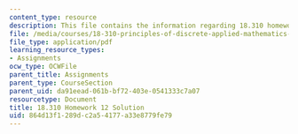 ```yaml
---
content_type: resource
description: This file contains the information regarding 18.310 homework 12.
file: /media/courses/18-310-principles-of-discrete-applied-mathematics-fall-2013/864d13f1289dc2a54177a33e8779fe79_MIT18_310F13_Homework12Sol.pdf
file_type: application/pdf
learning_resource_types:
- Assignments
ocw_type: OCWFile
parent_title: Assignments
parent_type: CourseSection
parent_uid: da91eead-061b-bf72-403e-0541333c7a07
resourcetype: Document
title: 18.310 Homework 12 Solution
uid: 864d13f1-289d-c2a5-4177-a33e8779fe79
---
```

